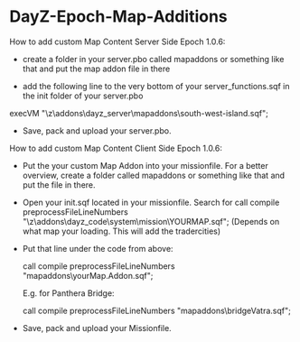 # DayZ-Epoch-Map-Additions

How to add custom Map Content Server Side Epoch 1.0.6:

- create a folder in your server.pbo called mapaddons or something like that and put the map addon file in there

- add the following line to the very bottom of your server_functions.sqf in the init folder of your server.pbo 

execVM "\z\addons\dayz_server\mapaddons\south-west-island.sqf";

- Save, pack and upload your server.pbo.



How to add custom Map Content Client Side Epoch 1.0.6:


 - Put the your custom Map Addon into your missionfile. For a better overview, create a folder called mapaddons or something like that and put the file in there.

 - Open your init.sqf located in your missionfile. Search for call compile preprocessFileLineNumbers "\z\addons\dayz_code\system\mission\YOURMAP.sqf"; (Depends on what map your loading. This will add the tradercities)

 - Put that line under the code from above:

    call compile preprocessFileLineNumbers "mapaddons\yourMap.Addon.sqf";
    
    E.g. for Panthera Bridge:
    
    call compile preprocessFileLineNumbers "mapaddons\bridgeVatra.sqf";

 - Save, pack and upload your Missionfile.
